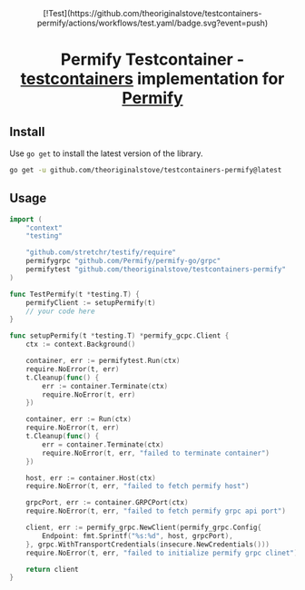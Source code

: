 <!-- markdownlint-configure-file {
  "MD033": false,
  "MD041": false
} -->
<div align="center">
[!Test](https://github.com/theoriginalstove/testcontainers-permify/actions/workflows/test.yaml/badge.svg?event=push)
 
# Permify Testcontainer - [testcontainers](https://www.testcontainers.org/) implementation for [Permify](https://permify.co)

</div>

## Install

Use `go get` to install the latest version of the library.

```bash
go get -u github.com/theoriginalstove/testcontainers-permify@latest
```

## Usage

```go
import (
    "context"
    "testing"

    "github.com/stretchr/testify/require"
	permifygrpc "github.com/Permify/permify-go/grpc"
    permifytest "github.com/theoriginalstove/testcontainers-permify"
)

func TestPermify(t *testing.T) {
    permifyClient := setupPermify(t)
    // your code here
}

func setupPermify(t *testing.T) *permify_gcpc.Client {
    ctx := context.Background()

    container, err := permifytest.Run(ctx)
    require.NoError(t, err)
    t.Cleanup(func() {
        err := container.Terminate(ctx)
        require.NoError(t, err)
    })

	container, err := Run(ctx)
	require.NoError(t, err)
	t.Cleanup(func() {
		err = container.Terminate(ctx)
		require.NoError(t, err, "failed to terminate container")
	})

	host, err := container.Host(ctx)
	require.NoError(t, err, "failed to fetch permify host")

	grpcPort, err := container.GRPCPort(ctx)
	require.NoError(t, err, "failed to fetch permify grpc api port")

	client, err := permify_grpc.NewClient(permify_grpc.Config{
		Endpoint: fmt.Sprintf("%s:%d", host, grpcPort),
	}, grpc.WithTransportCredentials(insecure.NewCredentials()))
	require.NoError(t, err, "failed to initialize permify grpc clinet")

    return client
}
```
